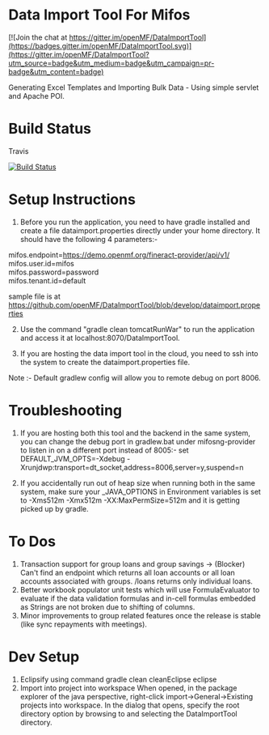 Data Import Tool For Mifos
================

[![Join the chat at https://gitter.im/openMF/DataImportTool](https://badges.gitter.im/openMF/DataImportTool.svg)](https://gitter.im/openMF/DataImportTool?utm_source=badge&utm_medium=badge&utm_campaign=pr-badge&utm_content=badge)

Generating Excel Templates and Importing Bulk Data - Using simple servlet and Apache POI.

Build Status
============

Travis

[![Build
Status](https://travis-ci.org/avikganguly01/DataImportTool.png?branch=master)](https://travis-ci.org/avikganguly01/DataImportTool)

Setup Instructions
==================

1. Before you run the application, you need to have gradle installed and create a file dataimport.properties directly under your home directory. It should have the following 4 parameters:-

  mifos.endpoint=https://demo.openmf.org/fineract-provider/api/v1/  
  mifos.user.id=mifos  
  mifos.password=password  
  mifos.tenant.id=default  
  
  sample file is at https://github.com/openMF/DataImportTool/blob/develop/dataimport.properties

2. Use the command "gradle clean tomcatRunWar" to run the application and access it at localhost:8070/DataImportTool.

3. If you are hosting the data import tool in the cloud, you need to ssh into the system to create the dataimport.properties file.

Note :- Default gradlew config will allow you to remote debug on port 8006.

Troubleshooting
===============

1. If you are hosting both this tool and the backend in the same system, you can change the debug port in gradlew.bat under mifosng-provider to listen in on a different port instead of 8005:-  set DEFAULT_JVM_OPTS=-Xdebug -Xrunjdwp:transport=dt_socket,address=8006,server=y,suspend=n

2. If you accidentally run out of heap size when running both in the same system, make sure your \_JAVA_OPTIONS in Environment variables is set to -Xms512m -Xmx512m -XX:MaxPermSize=512m and it is getting picked up by gradle.



To Dos
======

1. Transaction support for group loans and group savings -> (Blocker) Can't find an endpoint which returns all loan accounts or all loan accounts associated with groups. /loans returns only individual loans.
2. Better workbook populator unit tests which will use FormulaEvaluator to evaluate if the data validation formulas and in-cell formulas embedded as Strings are not broken due to shifting of columns.
3. Minor improvements to group related features once the release is stable (like sync repayments with meetings).

Dev Setup
=========
1. Eclipsify using command gradle clean cleanEclipse eclipse
2. Import into project into workspace
When opened, in the package explorer of the java perspective, right-click import->General->Existing projects into workspace. In the dialog that opens, specify the root directory option by browsing to and selecting the DataImportTool directory.
